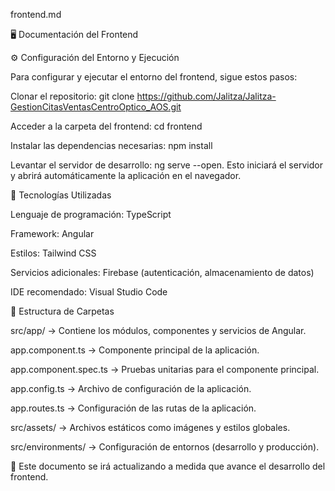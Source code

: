 frontend.md

🖥️ Documentación del Frontend

⚙️ Configuración del Entorno y Ejecución

Para configurar y ejecutar el entorno del frontend, sigue estos pasos:

Clonar el repositorio: git clone https://github.com/Jalitza/Jalitza-GestionCitasVentasCentroOptico_AOS.git

Acceder a la carpeta del frontend: cd frontend

Instalar las dependencias necesarias: npm install

Levantar el servidor de desarrollo: ng serve --open. Esto iniciará el servidor y abrirá automáticamente la aplicación en el navegador.

📌 Tecnologías Utilizadas

Lenguaje de programación: TypeScript

Framework: Angular

Estilos: Tailwind CSS

Servicios adicionales: Firebase (autenticación, almacenamiento de datos)

IDE recomendado: Visual Studio Code

📁 Estructura de Carpetas

src/app/ → Contiene los módulos, componentes y servicios de Angular.

app.component.ts → Componente principal de la aplicación.

app.component.spec.ts → Pruebas unitarias para el componente principal.

app.config.ts → Archivo de configuración de la aplicación.

app.routes.ts → Configuración de las rutas de la aplicación.

src/assets/ → Archivos estáticos como imágenes y estilos globales.

src/environments/ → Configuración de entornos (desarrollo y producción).

🚀 Este documento se irá actualizando a medida que avance el desarrollo del frontend.